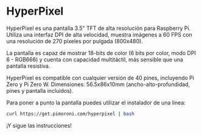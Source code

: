 <!--
---
name: Hyperpixel
class: board
type: display
formfactor: Custom
manufacturer: Pimoroni
description: A high-resolution 3.5" TFT display for the Raspberry Pi
url: https://shop.pimoroni.com/products/hyperpixel
github: https://github.com/pimoroni/hyperpixel
buy: https://shop.pimoroni.com/products/hyperpixel
image: 'hyperpixel.png'
pincount: 40
eeprom: no
power:
  '1':
  '2':
ground:
  '6':
  '9':
  '14':
  '20':
  '25':
  '30':
  '34':
  '39':
pin:
  'bcm0':
    name: DPI Clock
  'bcm1':
    name: DPI EN
  'bcm2':
    name: DPI V-Sync
  'bcm3':
    name: DPI H-Sync
  'bcm4':
    name: Blue 2
  'bcm5':
    name: Blue 3
  'bcm6':
    name: Blue 4
  'bcm7':
    name: Blue 5
  'bcm8':
    name: Blue 6
  'bcm9':
    name: Blue 7
  'bcm12':
    name: Green 2
  'bcm13':
    name: Green 3
  'bcm14':
    name: Green 4
  'bcm15':
    name: Green 5
  'bcm16':
    name: Green 6
  'bcm17':
    name: Green 7
  'bcm20':
    name: Red 2
  'bcm21':
    name: Red 3
  'bcm22':
    name: Red 4
  'bcm23':
    name: Red 5
  'bcm24':
    name: Red 6
  'bcm25':
    name: Red 7
  'bcm10':
    name: Touch Data
    mode: i2c
  'bcm11':
    name: Touch Clock
    mode: i2c
  'bcm18':
    name: LCD Chip Select
    mode: output
  'bcm19':
    name: Backlight Control
    mode: output
  'bcm26':
    name: LCD Program Data
    mode: output
  'bcm27':
    name: Touch Interrupt
    mode: output
-->
# HyperPixel

HyperPixel es una pantalla 3.5" TFT de alta resolución para Raspberry Pi. Utiliza una interfaz DPI de alta velocidad, muestra imágenes a 60 FPS con una resolución de 270 píxeles por pulgada (800x480).

La pantalla es capaz de mostrar 18-bits de color (6 bits por color, modo DPI 6 - RGB666) y cuenta con capacidad multitáctil, más sensible que una pantalla resistiva.

HyperPixel es compatible con cualquier versión de 40 pines, incluyendo Pi Zero y Pi Zero W.
Dimensiones: 56.5x86x10mm (ancho-alto-profundidad, pines y pantalla incluidos).

Para poner a punto la pantalla puedes utilizar el instalador de una línea:

```bash
curl https://get.pimoroni.com/hyperpixel | bash
```

¡Y sigue las instrucciones!

